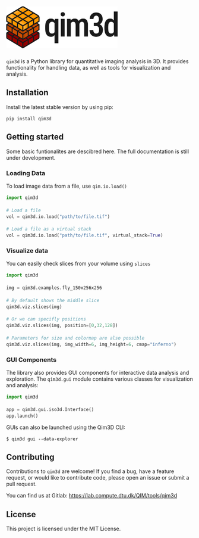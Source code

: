 # <img src="assets/qim3d-logo.png" width="300px">


`qim3d` is a Python library for quantitative imaging analysis in 3D. It provides functionality for handling data, as well as tools for visualization and analysis.


## Installation

Install the latest stable version by using pip:

```
pip install qim3d
```


## Getting started

Some basic funtionalites are descibred here. The full documentation is still under development.

### Loading Data
To load image data from a file, use `qim.io.load()`

```python
import qim3d

# Load a file
vol = qim3d.io.load("path/to/file.tif")

# Load a file as a virtual stack
vol = qim3d.io.load("path/to/file.tif", virtual_stack=True)
```

### Visualize data
You can easily check slices from your volume using `slices`

```python
import qim3d

img = qim3d.examples.fly_150x256x256

# By default shows the middle slice
qim3d.viz.slices(img)

# Or we can specifly positions
qim3d.viz.slices(img, position=[0,32,128])

# Parameters for size and colormap are also possible
qim3d.viz.slices(img, img_width=6, img_height=6, cmap="inferno")

```


### GUI Components
The library also provides GUI components for interactive data analysis and exploration. 
The `qim3d.gui` module contains various classes for visualization and analysis:

```python
import qim3d

app = qim3d.gui.iso3d.Interface()
app.launch()
```

GUIs can also be launched using the Qim3D CLI:
```
$ qim3d gui --data-explorer
```

## Contributing
Contributions to `qim3d` are welcome! If you find a bug, have a feature request, or would like to contribute code, please open an issue or submit a pull request.

You can find us at Gitlab:
https://lab.compute.dtu.dk/QIM/tools/qim3d

## License
This project is licensed under the MIT License.